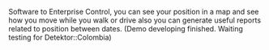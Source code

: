 Software to Enterprise Control, you can see your position in a map and see how you move while you walk or drive also you can generate useful reports related to position between dates.
(Demo developing finished. Waiting testing for Detektor::Colombia)
